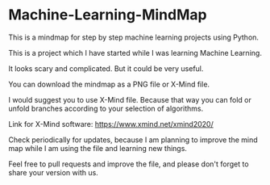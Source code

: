 # Machine-Learning-MindMap
This is a mindmap for step by step machine learning projects using Python.

This is a project which I have started while I was learning Machine Learning.

It looks scary and complicated. But it could be very useful.

You can download the mindmap as a PNG file or X-Mind file.

I would suggest you to use X-Mind file. Because that way you can fold or unfold branches according to your selection of algorithms.

Link for X-Mind software: https://www.xmind.net/xmind2020/

Check periodically for updates, because I am planning to improve the mind map while I am using the file and learning new things.

Feel free to pull requests and improve the file, and please don't forget to share your version with us.
